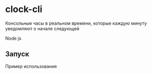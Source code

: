 # clock-cli
Консольные часы в реальном времени, которые каждую минуту уведомляют о начале следующей

Node js

## Запуск
Пример использования
```

```
